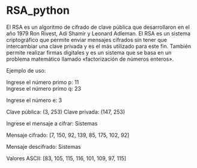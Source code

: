 # RSA_python


El RSA es un algoritmo de cifrado de clave pública que desarrollaron en el año 1979 Ron Rivest, Adi Shamir y Leonard Adleman. El RSA es un sistema criptográfico que permite enviar mensajes cifrados sin tener que intercambiar una clave privada y es el más utilizado para este fin. También permite realizar firmas digitales y es un sistema que se basa en un problema matemático llamado «factorización de números enteros».


Ejemplo de uso:

Ingrese el número primo p: 11  
Ingrese el número primo q: 23

Ingrese el número e: 3

Clave pública: (3, 253)
Clave privada: (147, 253)

Ingrese el mensaje a cifrar: Sistemas

Mensaje cifrado: [7, 150, 92, 139, 85, 175, 102, 92]

Mensaje descifrado: Sistemas

Valores ASCII: [83, 105, 115, 116, 101, 109, 97, 115]
